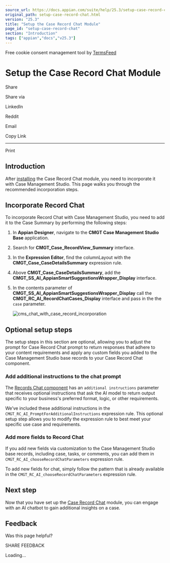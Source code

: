 ```yaml
---
source_url: https://docs.appian.com/suite/help/25.3/setup-case-record-chat.html
original_path: setup-case-record-chat.html
version: "25.3"
title: "Setup the Case Record Chat Module"
page_id: "setup-case-record-chat"
section: "Introduction"
tags: ["appian","docs","v25.3"]
---
```



Free cookie consent management tool by [TermsFeed](https://www.termsfeed.com/)

# Setup the Case Record Chat Module

Share

Share via

LinkedIn

Reddit

Email

Copy Link

* * *

Print

## Introduction

After [installing](installing-case-record-chat.html) the Case Record Chat module, you need to incorporate it with Case Management Studio. This page walks you through the recommended incorporation steps.

## Incorporate Record Chat

To incorporate Record Chat with Case Management Studio, you need to add it to the Case Summary by performing the following steps:

1.  In **Appian Designer**, navigate to the **CMGT Case Management Studio Base** application.
2.  Search for **CMGT\_Case\_RecordView\_Summary** interface.
3.  In the **Expression Editor**, find the columnLayout with the **CMGT\_Case\_CaseDetailsSummary** expression rule.
4.  Above **CMGT\_Case\_CaseDetailsSummary**, add the **CMGT\_SS\_AI\_AppianSmartSuggestionsWrapper\_Display** interface.
5.  In the contents parameter of **CMGT\_SS\_AI\_AppianSmartSuggestionsWrapper\_Display** call the **CMGT\_RC\_AI\_RecordChatCases\_Display** interface and pass in the the `case` parameter.

    ![cms_chat_with_case_record_incorporation](images/cms_chat_with_case_record_incorporation.png)

## Optional setup steps

The setup steps in this section are optional, allowing you to adjust the prompt for Case Record Chat prompt to return responses that adhere to your content requirements and apply any custom fields you added to the Case Management Studio base records to your Case Record Chat component.

### Add additional instructions to the chat prompt

The [Records Chat component](Records_Chat_Component.html) has an `additional instructions` parameter that receives optional instructions that ask the AI model to return output specific to your business's preferred format, logic, or other requirements.

We’ve included these additional instructions in the `CMGT_RC_AI_PromptForAdditionalInstructions` expression rule. This optional setup step allows you to modify the expression rule to best meet your specific use case and requirements.

### Add more fields to Record Chat

If you add new fields via customization to the Case Management Studio base records, including case, tasks, or comments, you can add them in `CMGT_RC_AI_chooseRecordChatParameters` expression rule.

To add new fields for chat, simply follow the pattern that is already available in the `CMGT_RC_AI_chooseRecordChatParameters` expression rule.

## Next step

Now that you have set up the [Case Record Chat](cm-case-record-chat-overview.html) module, you can engage with an AI chatbot to gain additional insights on a case.

## Feedback

Was this page helpful?

SHARE FEEDBACK

Loading...